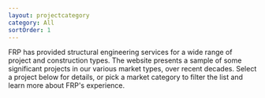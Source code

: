 ```yaml
---
layout: projectcategory
category: All
sortOrder: 1
---
```

FRP has provided structural engineering services for a wide range of project and construction types.  The website presents a sample of some significant projects in our various market types, over recent decades.  Select a project below for details, or pick a market category to filter the list and learn more about FRP's experience.



































